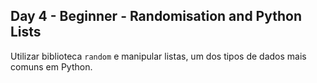 ## Day 4 - Beginner - Randomisation and Python Lists
Utilizar biblioteca `random` e manipular listas, um dos tipos de dados mais comuns em Python.
